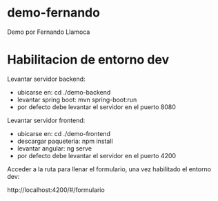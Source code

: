 # demo-fernando
Demo por Fernando Llamoca

# Habilitacion de entorno dev

Levantar servidor backend:
- ubicarse en: cd ./demo-backend
- levantar spring boot: mvn spring-boot:run
- por defecto debe levantar el servidor en el puerto 8080

Levantar servidor frontend:
- ubicarse en: cd ./demo-frontend
- descargar paqueteria: npm install
- levantar angular: ng serve
- por defecto debe levantar el servidor en el puerto 4200


Acceder a la ruta para llenar el formulario, una vez habilitado el entorno dev:

http://localhost:4200/#/formulario
